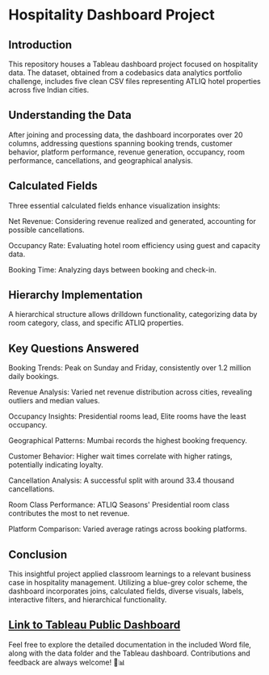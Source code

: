 # Hospitality Dashboard Project

## Introduction
This repository houses a Tableau dashboard project focused on hospitality data. The dataset, obtained from a codebasics data analytics portfolio challenge, includes five clean CSV files representing ATLIQ hotel properties across five Indian cities.

## Understanding the Data
After joining and processing data, the dashboard incorporates over 20 columns, addressing questions spanning booking trends, customer behavior, platform performance, revenue generation, occupancy, room performance, cancellations, and geographical analysis.

## Calculated Fields
Three essential calculated fields enhance visualization insights:

Net Revenue: Considering revenue realized and generated, accounting for possible cancellations.

Occupancy Rate: Evaluating hotel room efficiency using guest and capacity data.

Booking Time: Analyzing days between booking and check-in.

## Hierarchy Implementation
A hierarchical structure allows drilldown functionality, categorizing data by room category, class, and specific ATLIQ properties.

## Key Questions Answered

Booking Trends: Peak on Sunday and Friday, consistently over 1.2 million daily bookings.

Revenue Analysis: Varied net revenue distribution across cities, revealing outliers and median values.

Occupancy Insights: Presidential rooms lead, Elite rooms have the least occupancy.

Geographical Patterns: Mumbai records the highest booking frequency.

Customer Behavior: Higher wait times correlate with higher ratings, potentially indicating loyalty.

Cancellation Analysis: A successful split with around 33.4 thousand cancellations.

Room Class Performance: ATLIQ Seasons' Presidential room class contributes the most to net revenue.

Platform Comparison: Varied average ratings across booking platforms.

## Conclusion

This insightful project applied classroom learnings to a relevant business case in hospitality management. Utilizing a blue-grey color scheme, the dashboard incorporates joins, calculated fields, diverse visuals, labels, interactive filters, and hierarchical functionality.

## [Link to Tableau Public Dashboard](https://public.tableau.com/app/profile/rida.khan5287/viz/Project2_17023774782710/HospitalityInsightsDashboardUnveilingRevenuePatternsCustomerBehaviorandPlatformDynamics)
Feel free to explore the detailed documentation in the included Word file, along with the data folder and the Tableau dashboard. Contributions and feedback are always welcome! 🏨📊




